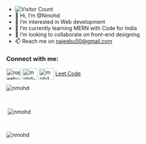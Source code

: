 - ![Visitor Count](https://profile-counter.glitch.me/{codewithfaizan}/count.svg)
- 👋 Hi, I’m @Nmohd
- 👀 I’m interested in Web development
- 🌱 I’m currently learning MERN with Code for India
- 💞️ I’m looking to collaborate on front-end designing
- 📫 Reach me on najeebu50@gmail.com


<h3 align="left">Connect with me:</h3>
<p align="left">
<!-- <a href="https://dev.to/Abdul535" target="blank"><img align="center" src="https://raw.githubusercontent.com/rahuldkjain/github-profile-readme-generator/master/src/images/icons/Social/devto.svg" alt="Abdul535" height="30" width="40" /></a> -->
  
<a href="https://twitter.com/najeebu50" target="blank"><img align="center" src="https://raw.githubusercontent.com/rahuldkjain/github-profile-readme-generator/master/src/images/icons/Social/twitter.svg" alt="najeebu50" height="30" width="40" /></a>
<a href="https://www.linkedin.com/in/mohd-najeeb-ullah-a86001113/" target="blank"><img align="center" src="https://raw.githubusercontent.com/rahuldkjain/github-profile-readme-generator/master/src/images/icons/Social/linked-in-alt.svg" alt="mohd-najeeb-ullah-a86001113" height="30" width="40" /></a>
<a href="https://instagram.com/0000000_060516_065152_00516500/" target="blank"><img align="center" src="https://raw.githubusercontent.com/rahuldkjain/github-profile-readme-generator/master/src/images/icons/Social/instagram.svg" alt="mohd_najeeb" height="30" width="40" /></a>
<a href="https://leetcode.com/Najeebu50/" target="blank"> Leet Code</a>
</p>

<p><img align="center" src="https://github-readme-stats.vercel.app/api/top-langs?username=nmohd&show_icons=true&locale=en&layout=compact" alt="nmohd" /></p><br>

<p>&nbsp;<img align="center" src="https://github-readme-stats.vercel.app/api?username=nmohd&show_icons=true&locale=en" alt="nmohd" /></p><br>

<p><img align="center" src="https://github-readme-streak-stats.herokuapp.com/?user=nmohd&" alt="nmohd" /></p><br>



<!---
Nmohd/Nmohd is a ✨ special ✨ repository because its `README.md` (this file) appears on your GitHub profile.
You can click the Preview link to take a look at your changes.
--->
